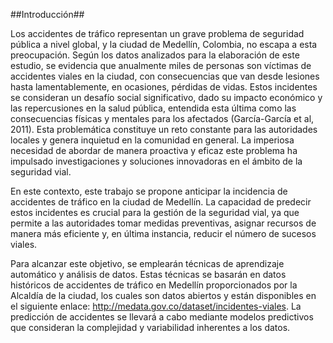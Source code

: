 ##Introducción##

Los accidentes de tráfico representan un grave problema de seguridad pública a nivel global, y la ciudad de Medellín, Colombia, no escapa a esta preocupación. Según los datos analizados para la elaboración de este estudio, se evidencia que anualmente miles de personas son víctimas de accidentes viales en la ciudad, con consecuencias que van desde lesiones hasta lamentablemente, en ocasiones, pérdidas de vidas. Estos incidentes se consideran un desafío social significativo, dado su impacto económico y las repercusiones en la salud pública, entendida esta última como las consecuencias físicas y mentales para los afectados (García-García et al, 2011). Esta problemática constituye un reto constante para las autoridades locales y genera inquietud en la comunidad en general. La imperiosa necesidad de abordar de manera proactiva y eficaz este problema ha impulsado investigaciones y soluciones innovadoras en el ámbito de la seguridad vial.

En este contexto, este trabajo se propone anticipar la incidencia de accidentes de tráfico en la ciudad de Medellín. La capacidad de predecir estos incidentes es crucial para la gestión de la seguridad vial, ya que permite a las autoridades tomar medidas preventivas, asignar recursos de manera más eficiente y, en última instancia, reducir el número de sucesos viales.

Para alcanzar este objetivo, se emplearán técnicas de aprendizaje automático y análisis de datos. Estas técnicas se basarán en datos históricos de accidentes de tráfico en Medellín proporcionados por la Alcaldía de la ciudad, los cuales son datos abiertos y están disponibles en el siguiente enlace: http://medata.gov.co/dataset/incidentes-viales. La predicción de accidentes se llevará a cabo mediante modelos predictivos que consideran la complejidad y variabilidad inherentes a los datos.
